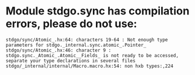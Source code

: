 # Module stdgo.sync has compilation errors, please do not use:
```
stdgo/sync/Atomic_.hx:64: characters 19-64 : Not enough type parameters for stdgo._internal.sync.atomic_.Pointer_
stdgo/sync/Atomic_.hx:46: character 9 : stdgo.sync._Atomic_.Atomic__Fields_ is not ready to be accessed, separate your type declarations in several files
stdgo/_internal/internal/Macro.macro.hx:54: non hxb types:,224

```

